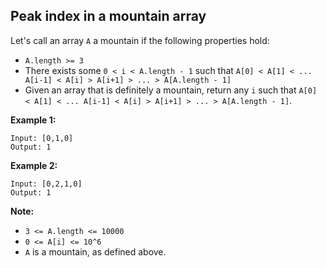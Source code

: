 Peak index in a mountain array
------------------------------

Let's call an array `A` a mountain if the following properties hold:

- `A.length >= 3`
- There exists some `0 < i < A.length - 1` such that `A[0] < A[1] < ... A[i-1] < A[i] > A[i+1] > ... > A[A.length - 1]`
- Given an array that is definitely a mountain, return any `i` such that `A[0] < A[1] < ... A[i-1] < A[i] > A[i+1] > ... > A[A.length - 1]`.

**Example 1:**
```
Input: [0,1,0]
Output: 1
```

**Example 2:**
```
Input: [0,2,1,0]
Output: 1
```

**Note:**
- `3 <= A.length <= 10000`
- `0 <= A[i] <= 10^6`
- `A` is a mountain, as defined above.